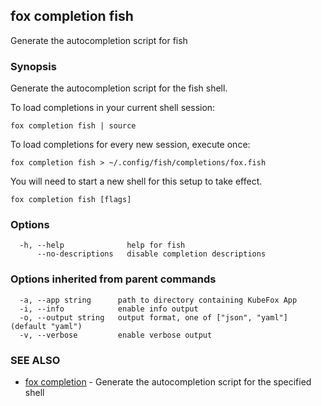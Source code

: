 ## fox completion fish

Generate the autocompletion script for fish

### Synopsis

Generate the autocompletion script for the fish shell.

To load completions in your current shell session:

	fox completion fish | source

To load completions for every new session, execute once:

	fox completion fish > ~/.config/fish/completions/fox.fish

You will need to start a new shell for this setup to take effect.


```
fox completion fish [flags]
```

### Options

```
  -h, --help              help for fish
      --no-descriptions   disable completion descriptions
```

### Options inherited from parent commands

```
  -a, --app string      path to directory containing KubeFox App
  -i, --info            enable info output
  -o, --output string   output format, one of ["json", "yaml"] (default "yaml")
  -v, --verbose         enable verbose output
```

### SEE ALSO

* [fox completion](fox_completion.md)	 - Generate the autocompletion script for the specified shell

